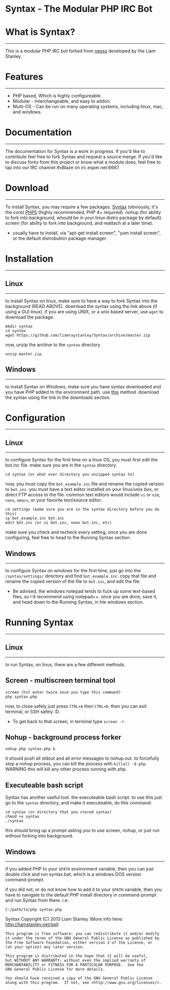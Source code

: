 Syntax - The Modular PHP IRC Bot
=================================

What is Syntax?
================
________________
This is a modular PHP IRC bot forked from [nessa](http://github.com/gluxon/nessa) developed by the Liam Stanley.

Features
========
________
- PHP based, Which is highly configureable.
- Modular - Interchangeable, and easy to addon.
- Multi-OS - Can be run on many operating systems, including linux, mac, and windows.

Documentation
=============
_____________
The documentation for Syntax is a work in progress. If you'd like to contribute feel free to fork Syntax and request a source merge.
If you'd like to discuss forks from this project or know what a module does, feel free to tap into our IRC channel #xBlaze on irc.esper.net:6667.

Download
========
________
To install Syntax, you may require a few packages.
[Syntax](https://github.com/liamraystanley/Syntax/archive/master.zip) (obviously, it's the core)
[PHP5](http://us.php.net/downloads.php) (highly recommended, PHP 4+ required).
nohup (for ability to fork into background, whould be in your linux distro package by default).
screen (for ability to fork into background, and reattach at a later time).
- usually have to install, via "apt-get install screen", "yum install screen", or the default distrobution package manager.

Installation
============
____________

Linux
-----
_____

to install Syntax on linux, make sure to have a way to fork Syntax into the background (READ ABOVE).
download the syntax using the link above (if using a GUI linux). if you are using UNIX, or a unix based server, use `wget` to download the package.

    mkdir syntax
	cd syntax
	wget https://github.com/liamraystanley/Syntax/archive/master.zip

now, unzip the archive to the `syntax` directory

    unzip master.zip


Windows
-------
_______

to install Syntax on Windows, make sure you have syntax downloaded and you have PHP added to the environment path. use [this](http://www.php.net/manual/en/faq.installation.php#faq.installation.addtopath) method.
download the syntax using the link in the downloads section.

Configuration
=============
_____________

Linux
-----
_____

to configure Syntax for the first time on a linux OS, you must first edit the bot.inc file. make sure you are in the `syntax` directory.

    cd syntax (or what ever directory you unzipped syntax to)

now, you must copy the `bot_example.inc` file and rename the copied version to `bot.inc`. you must have a text editor installed on your linux/unix box, or direct FTP access to the file. common text editors would include `vi` or `vim`, `nano`, `emacs`, or your favorite text/source editor.

    cd settings (make sure you are in the syntax directory before you do this)
	cp bot_example.inc bot.inc
	edit bot.inc (or vi bot.inc, nano bot.inc, etc)

make sure you check and recheck every setting, once you are done configuring, feel free to head to the Running Syntax section.

Windows
-------
_______

to configure Syntax on windows for the first time, just go into the `/syntax/settings/` directory and find `bot_example.inc`.
copy that file and rename the copied version of the file to `bot.inc`, and edit  the file.
- Be advised, the windows notepad tends to fuck up some text-based files, so i'd recommend using notepad++. once you are done, save it, and head down to the Running Syntax, in hte windows section.


Running Syntax
===============
_______________

Linux
-----
_____
to run Syntax, on linux, there are a few different methods.

Screen - multiscreen terminal tool
----------------------------------

    screen (hit enter twice once you type this command)
	php syntax.php

now, to close safely just press `CTRL+A` then `CTRL+D`. then you can exit terminal, or SSH safely :D.
- To get back to that screen, in terminal type `screen -r`.

Nohup - background process forker
---------------------------------

    nohup php syntax.php &

it should push all stdout and all error messages to nohup.out. to forcefully stop a nohup process, you can kill the process with `killall -9 php`. WARNING this will kill any other process running with php.

Executeable bash script
----------------------

Syntax has another useful tool. the executeable bash script.
to use this just go to the `syntax` directory, and make it executeable, do this command:

    cd syntax (or directory that you stored syntax)
	chmod +x syntax
	./syntax

this should bring up a prompt asking you to use screen, nohup, or just run without forking into background.

Windows
-------
_______

if you added PHP to your `$PATH` environment variable, then you can just double click and run syntax.bat, which is a windows DOS version command-prompt.

if you did not, or do not know how to add it to your `$PATH` variable, then you have to navigate to the default PHP install directory in command-prompt and run Syntax from there. i.e:

    C:/path/to/php syntax.php

Syntax Copyright (C) 2013 Liam Stanley (More info here: http://liamstanley.net/gpl)

    This program is free software: you can redistribute it and/or modify
    it under the terms of the GNU General Public License as published by
    the Free Software Foundation, either version 3 of the License, or
    (at your option) any later version.

    This program is distributed in the hope that it will be useful,
    but WITHOUT ANY WARRANTY; without even the implied warranty of
    MERCHANTABILITY or FITNESS FOR A PARTICULAR PURPOSE.  See the
    GNU General Public License for more details.

    You should have received a copy of the GNU General Public License
    along with this program.  If not, see <http://www.gnu.org/licenses/>.
